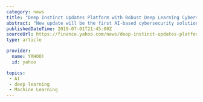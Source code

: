 ```yaml
---
category: news
title: "Deep Instinct Updates Platform with Robust Deep Learning Cybersecurity for Google Chrome OS"
abstract: "New update will be the first AI-based cybersecurity solution for the Chrome Operating System, available immediately. Deep Instinct announces that it has added protection for the Chrome Operating ..."
publishedDateTime: 2019-07-01T21:45:00Z
sourceUrl: https://finance.yahoo.com/news/deep-instinct-updates-platform-robust-120000272.html
type: article

provider:
  name: YAHOO!
  id: yahoo

topics:
 - AI
 - deep learning
 - Machine Learning
---
```

